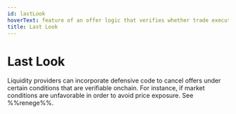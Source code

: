 ```yaml
---
id: lastLook
hoverText: feature of an offer logic that verifies whether trade execution should be cancelled.
title: Last Look
---
```


# Last Look

Liquidity providers can incorporate defensive code to cancel offers under certain conditions that are verifiable onchain. For instance, if market conditions are unfavorable in order to avoid price exposure. See %%renege%%.
